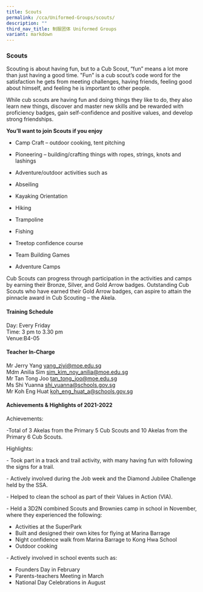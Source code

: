 ```yaml
---
title: Scouts
permalink: /cca/Uniformed-Groups/scouts/
description: ""
third_nav_title: 制服团体 Uniformed Groups
variant: markdown
---
```

### Scouts

Scouting is about having fun, but to a Cub Scout, “fun” means a lot more than just having a good time. "Fun" is a cub scout’s code word for the satisfaction he gets from meeting challenges, having friends, feeling good about himself, and feeling he is important to other people.

  

While cub scouts are having fun and doing things they like to do, they also learn new things, discover and master new skills and be rewarded with proficiency badges, gain self-confidence and positive values, and develop strong friendships.

  

**You’ll want to join Scouts if you enjoy**

*   Camp Craft – outdoor cooking, tent pitching
*   Pioneering – building/crafting things with ropes, strings, knots and lashings
*   Adventure/outdoor activities such as

*   Abseiling
*   Kayaking Orientation
*   Hiking
*   Trampoline
*   Fishing
*   Treetop confidence course

*   Team Building Games
*   Adventure Camps

  

Cub Scouts can progress through participation in the activities and camps by earning their Bronze, Silver, and Gold Arrow badges. Outstanding Cub Scouts who have earned their Gold Arrow badges, can aspire to attain the pinnacle award in Cub Scouting – the Akela.

  

#### Training Schedule

Day: Every Friday<br>
Time: 3 pm to 3.30 pm<br>
Venue:B4-05

#### Teacher In-Charge

Mr Jerry Yang&nbsp;[yang\_ziyi@moe.edu.sg](mailto:yang_ziyi@moe.edu.sg)<br>
Mdm Anilia Sim&nbsp;[sim\_kim\_noy\_anilia@moe.edu.sg](mailto:sim_kim_noy_anilia@moe.edu.sg)  <br>
Mr Tan Tong Joo&nbsp;[tan\_tong\_joo@moe.edu.sg](mailto:tan_tong_joo@moe.edu.sg)<br>
Ms Shi Yuanna [shi\_yuanna@schools.gov.sg](mailto:shi_yuanna@schools.gov.sg)<br>
Mr Koh Eng Huat [koh_eng_huat_a@schools.gov.sg](mailto:koh_eng_huat_a@schools.gov.sg)

#### Achievements &amp; Highlights of 2021-2022

Achievements:

\-Total of 3 Akelas from the Primary 5 Cub Scouts and 10 Akelas from the Primary 6 Cub Scouts.&nbsp;

  
Highlights:  
  
\- Took part in a track and trail activity, with many having fun with following the signs for a trail.

\- Actively involved during the Job week and the Diamond Jubilee Challenge held by the SSA.

\- Helped to clean the school as part of their Values in Action (VIA).

\- Held a 3D2N combined Scouts and Brownies camp in school in November, where they experienced the following:

*   Activities at the SuperPark
*   Built and designed their own kites for flying at Marina Barrage
*   Night confidence walk from Marina Barrage to Kong Hwa School
*   Outdoor cooking

  

\- Actively involved in school events such as:

*   Founders Day in February
*   Parents-teachers Meeting in March
*   National Day Celebrations in August